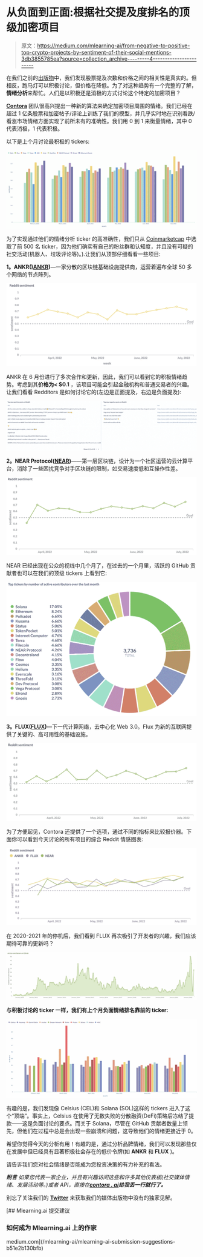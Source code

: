 # 从负面到正面:根据社交提及度排名的顶级加密项目

> 原文：<https://medium.com/mlearning-ai/from-negative-to-positive-top-crypto-projects-by-sentiment-of-their-social-mentions-3db3855785ea?source=collection_archive---------4----------------------->

在我们之前的[出版物](/contora/is-it-possible-to-predict-the-price-of-a-crypto-project-based-on-its-social-buzz-c6a567f4b9e2)中，我们发现股票提及次数和价格之间的相关性是真实的。但相反，跑马灯可以积极讨论，但价格在降低。为了对这种趋势有一个完整的了解，**情绪分析**来帮忙。人们是以积极还是消极的方式讨论这个特定的加密项目？

[**Contora**](https://contora.ai/) 团队很高兴提出一种新的算法来确定加密项目周围的情绪。我们已经在超过 1 亿条股票和加密帖子/评论上训练了我们的模型，并几乎实时地在识别看跌/看涨市场情绪方面实现了前所未有的准确性。我们用 0 到 1 来衡量情绪，其中 0 代表消极，1 代表积极。

以下是上个月讨论最积极的 tickers:

![](img/68617eb01fe5ee6099ff203bcca81811.png)

为了实现通过他们的情绪分析 ticker 的高准确性，我们只从 [Coinmarketcap](https://coinmarketcap.com/) 中选取了前 500 名 ticker，因为他们确实有自己的粉丝群和认知度，并且没有可疑的社交活动(机器人、垃圾评论等)。).让我们从顶部仔细看看一些项目:

**1。ANKR(**[**)ANKR**](https://www.ankr.com/)**)**—一家分散的区块链基础设施提供商，运营着遍布全球 50 多个网络的节点阵列。

![](img/162349e5d75046a0bc52e5d2ab4db4ee.png)

ANKR 在 6 月份进行了多次合作和更新，因此，我们可以看到它的积极情绪趋势。考虑到其**价格为< $0.1** ，该项目可能会引起金融机构和普通交易者的兴趣。让我们看看 Redditors 是如何讨论它的(左边是正面提及，右边是负面提及):

![](img/15fdff2d057b3f6a9dd01beb15277e39.png)

**2。NEAR Protocol(**[**NEAR**](https://near.org/)**)**——第一层区块链，设计为一个社区运营的云计算平台，消除了一些困扰竞争对手区块链的限制，如交易速度低和互操作性差。

![](img/cb897622f98b992e400fe3a09dfb8e8b.png)

NEAR 已经出现在公众的视线中几个月了，在过去的一个月里，活跃的 GitHub 贡献者也可以在我们的顶级 tickers 上看到它:

![](img/6761d1b96144aced2462feeaf44fca28.png)

**3。FLUX(**[**FLUX**](https://runonflux.io/)**)**—下一代计算网络，去中心化 Web 3.0。Flux 为新的互联网提供了关键的、高可用性的基础设施。

![](img/6b0c88798f9f180f2497222798671aad.png)

为了方便起见，Contora 还提供了一个选项，通过不同的指标来比较报价器。下面你可以看到今天讨论的所有项目的综合 Reddit 情感图表:

![](img/98f28310b080953a73b59368086bb3db.png)

在 2020-2021 年的停机后，我们看到 FLUX 再次吸引了开发者的兴趣，我们应该期待可靠的更新吗？

![](img/5c5dab4b3f4e29317d9854054a612bdd.png)

**与积极讨论的 ticker 一样，我们有上个月负面情绪排名靠前的 ticker:**

![](img/2d3bd34905acaf20a8fb197a93e3f510.png)

有趣的是，我们发现像 Celsius (CEL)和 Solana (SOL)这样的 tickers 进入了这个“顶端”。事实上，Celsius 在使用了无数失败的分散融资(DeFi)策略后冻结了提款——这是负面讨论的要点。而关于 Solana，尽管在 GitHub 贡献者数量上领先，但他们在过程中总是会出现一些崩溃和问题，这导致他们的情绪更接近于 0。

希望你觉得今天的分析有用！有趣的是，通过分析品牌情绪，我们可以发现那些仅在发展中但已经具有显著积极社会存在的低价令牌(如 **ANKR** 和 **FLUX** )。

请告诉我们您对社会情绪是否能成为您投资决策的有力补充的看法。

***附言*** *如果您代表一家企业，并且有兴趣访问这些和许多其他仪表板(社交媒体情绪、发展活动等。)或者 API，直接在*[***contora . ai***](https://contora.ai/)***给我丢一行就行了。***

别忘了关注我们的 [**Twitter**](https://twitter.com/Contora_) 来获取我们的媒体出版物中没有的独家见解。

[](/mlearning-ai/mlearning-ai-submission-suggestions-b51e2b130bfb) [## Mlearning.ai 提交建议

### 如何成为 Mlearning.ai 上的作家

medium.com](/mlearning-ai/mlearning-ai-submission-suggestions-b51e2b130bfb)